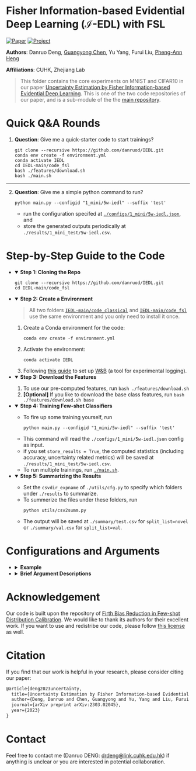 # Fisher Information-based Evidential Deep Learning ($\mathcal{I}$-EDL) with FSL

<!-- [![Project](https://img.shields.io/badge/Project-Website-blue?style=flat-square)](https://correr-zhou.github.io/RepMode/) -->
[![Paper](https://img.shields.io/badge/Paper-arXiv-b31b1b?style=flat-square)](https://arxiv.org/pdf/2303.02045.pdf)
[![Project](https://img.shields.io/badge/Code-Github-purple?style=flat-square)](https://github.com/danruod/IEDL)

**Authors**: Danruo Deng, [Guangyong Chen](https://guangyongchen.github.io/), Yu Yang, Furui Liu, [Pheng-Ann Heng](http://www.cse.cuhk.edu.hk/~pheng/1.html)

**Affiliations**: CUHK, Zhejiang Lab

> This folder contains the core experiments on MNIST and CIFAR10 in our paper [Uncertainty Estimation by Fisher Information-based Evidential Deep Learning](https://arxiv.org/pdf/2303.02045.pdf). This is one of the two code repositories of our paper, and is a sub-module of the the [main repository](https://github.com/danruod/IEDL).  


# Quick Q&A Rounds

1. **Question**: Give me a quick-starter code to start trainings?
    ```
    git clone --recursive https://github.com/danruod/IEDL.git
    conda env create -f environment.yml
    conda activate IEDL
    cd IEDL-main/code_fsl
    bash ./features/download.sh
    bash ./main.sh
    ```
---------
2. **Question**: Give me a simple python command to run?
   ```
   python main.py --configid "1_mini/5w-iedl" --suffix 'test'
   ```
    
    * run the configuration specifed at [`./configs/1_mini/5w-iedl.json`](./configs/1_mini/5w-iedl.json), and
    * store the generated outputs periodically at `./results/1_mini_test/5w-iedl.csv`.


# Step-by-Step Guide to the Code
   
+  <details open>
   <summary><strong>Step 1: Cloning the Repo</strong></summary>
 
      ```
      git clone --recursive https://github.com/danruod/IEDL.git
      cd IEDL-main/code_fsl
      ```

   </details>

+  <details open>
   <summary><strong>Step 2: Create a Environment</strong></summary>
   
   > All two folders [`IEDL-main/code_classical`](../code_classical) and [`IEDL-main/code_fsl`](../code_fsl) use the same environment and you only need to install it once. 
   1. Create a Conda environment for the code:
      ```
      conda env create -f environment.yml
      ```
   2. Activate the environment:
      ```
      conda activate IEDL
      ```
   3. Following [this guide](https://docs.wandb.ai/quickstart#set-up-wb) to set up [W&B](https://wandb.ai/) (a tool for experimental logging). 
   
   </details>

+  <details open>
   <summary><strong>Step 3: Download the Features</strong></summary>

   1. To use our pre-computed features, run `bash ./features/download.sh`
   2. **[Optional]** If you like to download the base class features, run `bash ./features/download.sh base`

   </details>
   
+  <details open>
   <summary><strong>Step 4: Training Few-shot Classifiers</strong></summary>
   
      * To fire up some training yourself, run
        ```
        python main.py --configid "1_mini/5w-iedl" --suffix 'test'
        ```
      * This command will read the `./configs/1_mini/5w-iedl.json` config as input.
      * if you set `store_results = True`, the computed statistics (including accuracy, uncertainty related metrics) will be saved at  `./results/1_mini_test/5w-iedl.csv`.
      * To run multiple trainings, run [`./main.sh`](./main.sh).
   
   </details>

+  <details open>
   <summary><strong>Step 5: Summarizing the Results</strong></summary>

      * Set the `csvdir_expname` of `./utils/cfg.py` to specify which folders under `./results` to summarize.
      * To summerize the files under these folders, run 
        ```
        python utils/csv2summ.py
        ```
      * The output will be saved at `./summary/test.csv` for `split_list=novel` or `./summary/val.csv` for `split_list=val`.

   </details>


# Configurations and Arguments

+ <details>
  <summary><strong>Example</strong></summary>

  Here is an example for [`./configs/1_mini/5w-iedl.json`](./configs/1_mini/5w-iedl.json):
  ```json
  {
  "rng_seed": 0,
  "n_tasks": 10000,
  "source_dataset": "miniImagenet",
  "target_dataset": "miniImagenet",
  "ood_dataset": "CUB",
  "backbone_arch": "WideResNet28_10",
  "backbone_method": "S2M2_R",
  "n_shots_list": [20, 5, 1],
  "n_ways_list": [5],
  "split_list": ["novel"],
  "model_type": "evnet",
  "loss_type": "IEDL",
  "act_type": "softplus",
  "fisher_coeff_list": [0.0],
  "lbfgs_iters": 100,
  "store_results": true,
  "dump_period": 10000,
  "use_wandb": true,
  "print_freq": 50,
  "torch_threads": null
  }
  ```
  
  * Note that our code runs the cartesian product of all arguments ending with `_list`. 
    * For instance, there is `2=1*1*1*1*2` different settings to try in the above config file.
    * Each of these settings runs 10,000 tasks, creating a total of 20,000 tasks to perform for this file.
  </details>
  
+ <details>
  <summary><strong>Brief Argument Descriptions</strong></summary>
  
  * `"rng_seed"` determine the random seed to generate the set of 10,000 few-shot tasks.
  * `"n_tasks"` determines the number of few-shot tasks for evaluation of the approach.
  * `"source_dataset"` is the source dataset in few-shot experiments.
    * The features are extracted by a backbone network trained on the base split of the source dataset. 
    * The source dataset should be one of the `"miniImagenet"` or `"tieredImagenet"` options.
  * `"targe_dataset"` is the targe in-distribution (id) dataset in few-shot experiments.
    * This is the dataset from which the id evaluation images and classes (novel or validation) are chosen.
    * The features used are extracted by the backbone trained on the base class of the source dataset. 
    * The target dataset should be one of the `"miniImagenet"` or `"tieredImagenet"` options.
    * We set the source and target datasets to be the same.
  * `"ood_dataset"` is the out-of-distribution (ood) dataset in few-shot experiments.
    * This is the dataset from which the ood evaluation images and classes are chosen.
    * The features used are extracted by the backbone trained on the base class of the source dataset. 
    * The ood dataset only support `"CUB"` options.
  * `"backbone_arch"` specifies the feature backbone architucture to use.
    * We only used the `WideResNet28_10` model in our experiments.
  * `"backbone_method"` specifies the feature backbone training algorithm to evaluate.
    * We only used feature backbones trained with the `S2M2_R` method in our experiments.
  * `"n_shots_list"` specifies a list of number of shots to test.
  * `"n_ways_list"` specifies a list of number of classes to perform few-shot classification tasks over.
  * `"split_list"` is a list of data splits to go through:
    * It should be a subset of `["base", "val", "novel"]`.
  * `"fisher_coeff_list"` specifies a list of coefficients of log determinant of fisher information matrix to iterate over. 
  * `"lbfgs_iters"` specifies the number of L-BFGS iterations to train the few-shot classifier.
  * `"store_results"` should mostly be set to true, so that the python script writes its results in a `./results/{configid}/*.csv` file.
  * `"dump_period"` specifies the number of CSV lines that need to be buffered before flushing them to the disk. This was set to a large value to prevent frequent disk dumps and causing system call over-heads.
  * `"use_wandb"` should mostly be set to true, so that you can observe the experimental effect curve in wandb.
  * `"print_freq"` specifies the number of tasks that need to be buffered before flushing them to the wandb. 
  * `"torch_threads"` sets the number of torch threads.
    * This is just in case you wanted to train the classifiers on a CPU device. 
    * The code was optimized to require minimal CPU usage if a GPU was provided.
    * Therefore, you can safely set this to a small number when using a GPU.
    * You can set this option to `null` to keep the default value PyTorch sets.
  </details>

</details>

# Acknowledgement
Our code is built upon the repository of [Firth Bias Reduction in Few-shot Distribution Calibration](https://github.com/ehsansaleh/code_dcf). We would like to thank its authors for their excellent work. If you want to use and redistribe our code, please follow [this license](https://github.com/danruod/IEDL/blob/main/LICENSE) as well.

# Citation
If you find that our work is helpful in your research, please consider citing our paper:
```latex
@article{deng2023uncertainty,
  title={Uncertainty Estimation by Fisher Information-based Evidential Deep Learning},
  author={Deng, Danruo and Chen, Guangyong and Yu, Yang and Liu, Furui and Heng, Pheng-Ann},
  journal={arXiv preprint arXiv:2303.02045},
  year={2023}
}
```

# Contact
Feel free to contact me (Danruo DENG: [drdeng@link.cuhk.edu.hk](mailto:drdeng@link.cuhk.edu.hk)) if anything is unclear or you are interested in potential collaboration.
